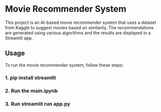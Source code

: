 # Movie Recommender System

This project is an AI-based movie recommender system that uses a dataset from Kaggle to suggest movies based on similarity. The recommendations are generated using various algorithms and the results are displayed in a Streamlit app.

## Usage

To run the movie recommender system, follow these steps:

### 1. pip install streamlit
### 2. Run the main.ipynb
### 3. Run streamlit run app.py


